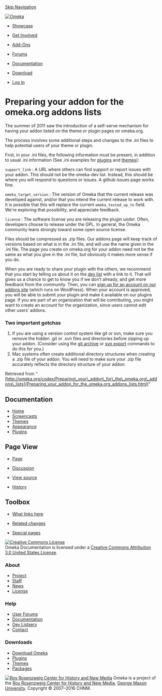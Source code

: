 <div id="wrap">

[Skip
Navigation](Preparing_your_addon_for_the_omeka.org_addons_lists.html#content)
<div id="header">

<div class="padding">

<span
id="logo">[![Omeka](http://omeka.org/ui/i/logo-horizontal-288px.gif)](../index.html)</span>
<div id="search-form">

</div>

-   <div id="nav-showcase">

    </div>

    [Showcase](../showcase.1.html)
-   <div id="nav-involved">

    </div>

    [Get Involved](../index.html%3Fp=124.html)
-   <div id="nav-addons">

    </div>

    [Add-Ons](../add-ons.1.html)
-   <div id="nav-forums">

    </div>

    [Forums](../forums/topic/mysqli-stmt.bind-result.html)
-   <div id="nav-documentation">

    </div>

    [Documentation](http://omeka.org/codex/)
-   <div id="nav-download">

    </div>

    [Download](../download.1.html)

</div>

</div>

<div id="content">

<div class="padding">

<div id="user-meta">

-   <div id="pt-login">

    </div>

    [Log
    In](http://omeka.org/c/index.php?title=Special:UserLogin&returnto=Preparing%20your%20addon%20for%20the%20omeka.org%20addons%20lists)

</div>

Preparing your addon for the omeka.org addons lists
===================================================

<div id="primary">

The summer of 2011 saw the introduction of a self-serve mechanism for
having your addon listed on the theme or plugin pages on omeka.org.

The process involves some additional steps and changes to the .ini files
to help potential users of your theme or plugin.

First, in your .ini files, the following information must be present, in
addition to usual .ini information (See .ini examples for
[plugins](Plugin_Writing_Best_Practices.html#MyPlugin.2Fplugin.ini) and
[themes](Theme_Writing_Best_Practices.html#Theme.ini)):

`support_link` 
:   A URL where others can find support or report issues with
    your addon. This should not be the omeka-dev list. Instead, this
    should be where you will respond to questions or issues. A github
    issues page works fine.

`omeka_target_version` 
:   The version of Omeka that the current release was developed against,
    and/or that you intend the current release to work with. It is
    possible that this will replace the current
    `omeka_tested_up_to` field. We're exploring that possibility, and
    appreciate feedback.

`license` 
:   The software license you are releasing the plugin under. Often,
    developers choose to release under the GPL. In general, the Omeka
    community leans strongly toward some open source license.

Files should be compressed as .zip files. Our addons page will keep
track of versions based on what is in the .ini file, and will use the
name given in the .ini file. The page you create on omeka.org for your
addon need not be the same as what you give in the .ini file, but
obviously it makes more sense if you do.

When you are ready to share your plugin with the others, we recommend
that you start by telling us about it on the [dev
list](http://groups.google.com/group/omeka-dev/) with a link to it. That
will gives us a chance to get to know you if we don’t already, and get
more feedback from the community. Then, you can [sign up for an account
on our addons site](../wordpress/wp-login.php%3Faction=register.html)
(which runs on WordPress). When your account is approved, you will be
able to submit your plugin and make it available on our plugins page. If
you are part of an organization that will be contributing, you might
want to create an account for the organization, since users cannot edit
other users’ addons.

### <span id="Two_important_gotchas" class="mw-headline"> Two important gotchas </span>

1.  If you are using a version control system like git or svn, make sure
    you remove the hidden .git or .svn files and directories before
    zipping up your addon. (Consider using the [git
    archive](http://gitready.com/intermediate/2009/01/29/exporting-your-repository.html)
    or [svn
    export](http://svnbook.red-bean.com/en/1.5/svn.ref.svn.c.export.html)
    commands to do this for you.)
2.  Mac systems often create additional directory structures when
    creating a .zip file of your addon. You will need to make sure your
    .zip file accurately reflects the directory structure of your addon.

<div class="printfooter">

Retrieved from
"[http://omeka.org/codex/Preparing\_your\_addon\_for\_the\_omeka.org\_addons\_lists](Preparing_your_addon_for_the_omeka.org_addons_lists.html)"

</div>

<div id="catlinks" class="catlinks catlinks-allhidden">

</div>

</div>

<div id="secondary">

<div class="portlet">

Documentation
-------------

-   [Home](http://omeka.org/codex/)
-   [Screencasts](http://omeka.org/codex/Screencasts)
-   [Themes](http://omeka.org/codex/Managing_Themes_2.0)
-   [Appearance](http://omeka.org/codex/Managing_Appearance_2.0)
-   [Plugins](http://omeka.org/codex/Plugins2.0)

</div>

<div class="portlet">

Page View
---------

-   <div id="nav-page">

    </div>

    [Page](Preparing_your_addon_for_the_omeka.org_addons_lists.html)
-   <div id="nav-discussion">

    </div>

    [Discussion](http://omeka.org/c/index.php?title=Talk:Preparing_your_addon_for_the_omeka.org_addons_lists&action=edit&redlink=1)
-   <div id="nav-view_source">

    </div>

    [View
    source](http://omeka.org/c/index.php?title=Preparing_your_addon_for_the_omeka.org_addons_lists&action=edit)
-   <div id="nav-history">

    </div>

    [History](http://omeka.org/c/index.php?title=Preparing_your_addon_for_the_omeka.org_addons_lists&action=history)

</div>

<div id="wiki-toolbox" class="portlet">

Toolbox
-------

-   <div id="t-whatlinkshere">

    </div>

    [What links
    here](Special:WhatLinksHere/Preparing_your_addon_for_the_omeka.org_addons_lists.html)
-   <div id="t-recentchangeslinked">

    </div>

    [Related
    changes](Special:RecentChangesLinked/Preparing_your_addon_for_the_omeka.org_addons_lists.html)
-   <div id="t-specialpages">

    </div>

    [Special pages](http://omeka.org/codex/Special:SpecialPages)

</div>

[![Creative Commons
License](https://i.creativecommons.org/l/by/3.0/us/88x31.png)](http://creativecommons.org/licenses/by/3.0/us/)\
Omeka Documentation is licensed under a [Creative Commons Attribution
3.0 United States
License](http://creativecommons.org/licenses/by/3.0/us/).

</div>

</div>

</div>

<div id="footer">

<div class="padding">

<div id="sitemap">

<div class="section">

### About

-   [Project](../index.html%3Fp=2.html)
-   [Staff](../index.html%3Fp=3.html)
-   [News](../blog.1.html)
-   [License](http://www.gnu.org/copyleft/gpl.html)

</div>

<div class="section">

### Help

-   [User Forums](../forums/topic/mysqli-stmt.bind-result.html)
-   [Documentation](http://omeka.org/codex/)
-   [Dev Listserv](http://groups.google.com/group/omeka-dev)
-   [Contact](http://omeka.org/contact/)

</div>

<div class="section">

### Downloads

-   [Download Omeka](../download.1.html)
-   [Plugins](../plugins.html)
-   [Themes](../download/themes/index.html)
-   [Packages](../index.html%3Fp=222.html)

</div>

</div>

<div id="chnm-meta">

<span id="chnm-logo">[![Roy Rosenzweig Center for History and New
Media](http://omeka.org/ui/i/rrchnm-logo-regular.gif)](http://chnm.gmu.edu)</span>
Omeka is a project of the [Roy Rosenzweig Center for History and New
Media](http://chnm.gmu.edu), [George Mason
University](http://www.gmu.edu). Copyright © 2007–2016 CHNM.

</div>

</div>

</div>

</div>
